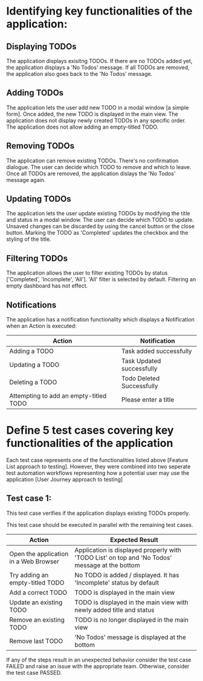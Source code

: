 # Identifying key functionalities of the application:

## Displaying TODOs
The application displays exisitng TODOs. If there are no TODOs added yet, the application displays a 'No Todos' message. If all TODOs are removed, the application also goes back to the 'No Todos' message.

## Adding TODOs
The application lets the user add new TODO in a modal window [a simple form]. Once added, the new TODO is displayed in the main view. The application does not display newly created TODOs in any specific order. The application does not allow adding an empty-titled TODO.

## Removing TODOs
The application can remove existing TODOs. There's no confirmation dialogue. The user can decide which TODO to remove and which to leave. Once all TODOs are removed, the application dislays the 'No Todos' message again.

## Updating TODOs
The application lets the user update existing TODOs by modifying the title and status in a modal window. The user can decide which TODO to update. Unsaved changes can be discarded by using the cancel button or the close button. Marking the TODO as 'Completed' updates the checkbox and the styling of the title.

## Filtering TODOs
The application allows the user to filter existing TODOs by status ['Completed', 'Incomplete', 'All']. 'All' filter is selected by default. Filtering an empty dashboard has not effect.

## Notifications
The application has a notification functionality which displays a Notification when an Action is executed:

Action | Notification
--- | ---
Adding a TODO | Task added successfully
Updating a TODO | Task Updated successfully
Deleting a TODO | Todo Deleted Successfully
Attempting to add an empty-titled TODO | Please enter a title

# Define 5 test cases covering key functionalities of the application
Each test case represents one of the functionalities listed above [Feature List approach to testing]. However, they were combined into two seperate test automation workflows representing how a potential user may use the application [User Journey approach to testing]

## Test case 1:
This test case verifies if the application displays existing TODOs properly.

This test case should be executed in parallel with the remaining test cases.

Action | Expected Result
--- | ---
Open the application in a Web Browser | Application is displayed properly with 'TODO List' on top and 'No Todos' message at the bottom
Try adding an empty-titled TODO | No TODO is added / displayed. It has 'Incomplete' status by default
Add a correct TODO | TODO is displayed in the main view
Update an existing TODO | TODO is displayed in the main view with newly added title and status
Remove an existing TODO | TODO is no longer displayed in the main view
Remove last TODO | 'No Todos' message is displayed at the bottom

If any of the steps result in an unexpected behavior consider the test case FAILED and raise an issue with the appropriate team. Otherwise, consider the test case PASSED.
